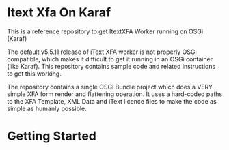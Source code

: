 # Itext Xfa On Karaf
This is a reference repository to get ItextXFA Worker running on OSGi (Karaf)

The default v5.5.11 release of iText XFA worker is not properly OSGi compatible, which makes it difficult to get it running in an OSGi container (like Karaf). This repository contains sample code and related instructions to get this working.

The repository contains a single OSGi Bundle project which does a VERY simple XFA form render and flattening operation. It uses a hard-coded paths to the XFA Template, XML Data and iText licence files to make the code as simple as humanly possible.

Getting Started
===============
